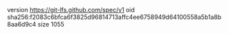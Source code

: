 version https://git-lfs.github.com/spec/v1
oid sha256:f2083c6bfca6f3825d96814713affc4ee6758949d64100558a5b1a8b8aa6d9c4
size 1055
